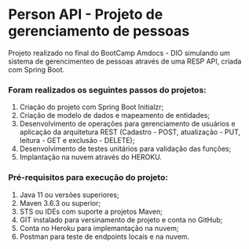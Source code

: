 <h1><b>Person API - Projeto de gerenciamento de pessoas</b></h1>

<p>Projeto realizado no final do BootCamp Amdocs - DIO simulando um sistema de gerencimenteo de pessoas através de uma RESP API, criada com Spring Boot.</p>

<h3>Foram realizados os seguintes passos do projetos:</h3>
<ol>
<li> Criação do projeto com Spring Boot Initialzr;</li>
<li> Criação de modelo de dados e mapeamento de entidades;</li>
<li> Desenvolvimento de operações para gerenciamento de usuários e aplicação da arquitetura REST (Cadastro - POST, atualização - PUT, leitura - GET e exclusão - DELETE);</li>
<li> Desenvolvimento de testes unitários para validação das funções;</li>
<li> Implantação na nuvem através do HEROKU.</li>
</ol>

<h3>Pré-requisitos para execução do projeto:</h3>
<ol>
<li> Java 11 ou versões superiores;</li>
<li> Maven 3.6.3 ou superior;</li>
<li> STS ou IDEs com suporte a projetos Maven;</li>
<li> GIT instalado para versinamento de projeto e conta no GitHub;</li>
<li> Conta no Heroku para implemantação na nuvem;</li>
<li> Postman para teste de endpoints locais e na nuvem.</li>
</ol>






